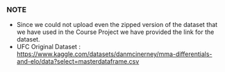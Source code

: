### NOTE
- Since we could not upload even the zipped version of the dataset that we have used in the Course Project we have provided the link for the dataset.
- UFC Original Dataset : https://www.kaggle.com/datasets/danmcinerney/mma-differentials-and-elo/data?select=masterdataframe.csv

